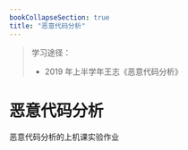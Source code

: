 ```yaml
---
bookCollapseSection: true
title: "恶意代码分析"
---
```


> 学习途径：
>
> - 2019 年上半学年王志《恶意代码分析》

# 恶意代码分析

恶意代码分析的上机课实验作业